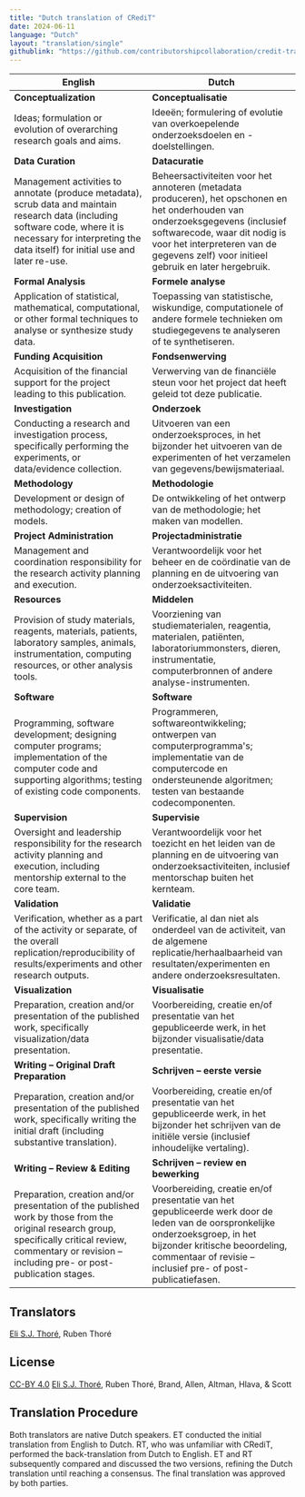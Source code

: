 ```yaml
---
title: "Dutch translation of CRediT"
date: 2024-06-11
language: "Dutch"
layout: "translation/single"
githublink: "https://github.com/contributorshipcollaboration/credit-translation/blob/main/translations/credit_translation_nl.json"
---
```


| English | Dutch |
| --- | --- |
| **Conceptualization** | **Conceptualisatie** |
| Ideas; formulation or evolution of overarching research goals and aims. | Ideeën; formulering of evolutie van overkoepelende onderzoeksdoelen en -doelstellingen. |
| **Data Curation** | **Datacuratie** |
| Management activities to annotate (produce metadata), scrub data and maintain research data (including software code, where it is necessary for interpreting the data itself) for initial use and later re-use. | Beheersactiviteiten voor het annoteren (metadata produceren), het opschonen en het onderhouden van onderzoeksgegevens (inclusief softwarecode, waar dit nodig is voor het interpreteren van de gegevens zelf) voor initieel gebruik en later hergebruik. |
| **Formal Analysis** | **Formele analyse** |
| Application of statistical, mathematical, computational, or other formal techniques to analyse or synthesize study data. | Toepassing van statistische, wiskundige, computationele of andere formele technieken om studiegegevens te analyseren of te synthetiseren. |
| **Funding Acquisition** | **Fondsenwerving** |
| Acquisition of the financial support for the project leading to this publication. | Verwerving van de financiële steun voor het project dat heeft geleid tot deze publicatie. |
| **Investigation** | **Onderzoek** |
| Conducting a research and investigation process, specifically performing the experiments, or data/evidence collection. | Uitvoeren van een onderzoeksproces, in het bijzonder het uitvoeren van de experimenten of het verzamelen van gegevens/bewijsmateriaal. |
| **Methodology** | **Methodologie** |
| Development or design of methodology; creation of models. | De ontwikkeling of het ontwerp van de methodologie; het maken van modellen. |
| **Project Administration** | **Projectadministratie** |
| Management and coordination responsibility for the research activity planning and execution. | Verantwoordelijk voor het beheer en de coördinatie van de planning en de uitvoering van onderzoeksactiviteiten. |
| **Resources** | **Middelen** |
| Provision of study materials, reagents, materials, patients, laboratory samples, animals, instrumentation, computing resources, or other analysis tools. | Voorziening van studiematerialen, reagentia, materialen, patiënten, laboratoriummonsters, dieren, instrumentatie, computerbronnen of andere analyse-instrumenten. |
| **Software** | **Software** |
| Programming, software development; designing computer programs; implementation of the computer code and supporting algorithms; testing of existing code components. | Programmeren, softwareontwikkeling; ontwerpen van computerprogramma's; implementatie van de computercode en ondersteunende algoritmen; testen van bestaande codecomponenten. |
| **Supervision** | **Supervisie** |
| Oversight and leadership responsibility for the research activity planning and execution, including mentorship external to the core team. | Verantwoordelijk voor het toezicht en het leiden van de planning en de uitvoering van onderzoeksactiviteiten, inclusief mentorschap buiten het kernteam. |
| **Validation** | **Validatie** |
| Verification, whether as a part of the activity or separate, of the overall replication/reproducibility of results/experiments and other research outputs. | Verificatie, al dan niet als onderdeel van de activiteit, van de algemene replicatie/herhaalbaarheid van resultaten/experimenten en andere onderzoeksresultaten. |
| **Visualization** | **Visualisatie** |
| Preparation, creation and/or presentation of the published work, specifically visualization/data presentation. | Voorbereiding, creatie en/of presentatie van het gepubliceerde werk, in het bijzonder visualisatie/data presentatie. |
| **Writing – Original Draft Preparation** | **Schrijven – eerste versie** |
| Preparation, creation and/or presentation of the published work, specifically writing the initial draft (including substantive translation). | Voorbereiding, creatie en/of presentatie van het gepubliceerde werk, in het bijzonder het schrijven van de initiële versie (inclusief inhoudelijke vertaling). |
| **Writing – Review & Editing** | **Schrijven – review en bewerking** |
| Preparation, creation and/or presentation of the published work by those from the original research group, specifically critical review, commentary or revision – including pre- or post-publication stages. | Voorbereiding, creatie en/of presentatie van het gepubliceerde werk door de leden van de oorspronkelijke onderzoeksgroep, in het bijzonder kritische beoordeling, commentaar of revisie – inclusief pre- of post-publicatiefasen. |

## Translators

[Eli S.J. Thoré](https://orcid.org/0000-0002-0029-8404), Ruben  Thoré


## License

[CC-BY 4.0](https://creativecommons.org/licenses/by/4.0/) [Eli S.J. Thoré](https://orcid.org/0000-0002-0029-8404), Ruben  Thoré, Brand, Allen, Altman, Hlava, & Scott
## Translation Procedure

Both translators are native Dutch speakers. ET conducted the initial translation from English to Dutch. RT, who was unfamiliar with CRediT, performed the back-translation from Dutch to English. ET and RT subsequently compared and discussed the two versions, refining the Dutch translation until reaching a consensus. The final translation was approved by both parties.

